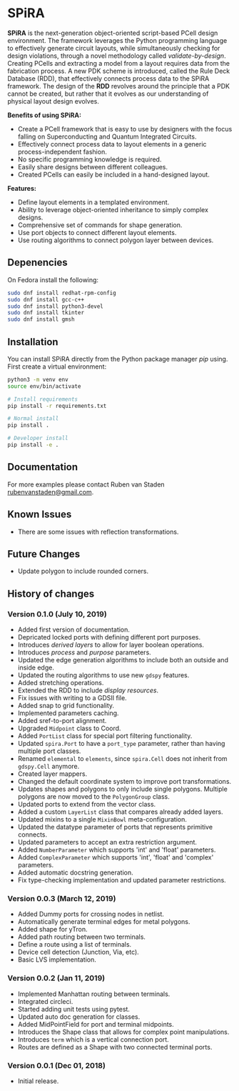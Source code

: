 # SPiRA

**SPiRA** is the next-generation object-oriented script-based PCell design environment.
The framework leverages the Python programming language to effectively generate circuit layouts,
while simultaneously checking for design violations, through a novel methodology called *validate-by-design*. 
Creating PCells and extracting a model from a layout requires data from the fabrication process. 
A new PDK scheme is introduced, called the Rule Deck Database (RDD), that effectively connects
process data to the SPiRA framework. The design of the **RDD** revolves around the principle that
a PDK cannot be created, but rather that it evolves as our understanding of physical layout design evolves.

**Benefits of using SPiRA:**

* Create a PCell framework that is easy to use by designers with the focus falling on Superconducting and Quantum Integrated Circuits.
* Effectively connect process data to layout elements in a generic process-independent fashion.
* No specific programming knowledge is required.
* Easily share designs between different colleagues.
* Created PCells can easily be included in a hand-designed layout.

**Features:**

* Define layout elements in a templated environment.
* Ability to leverage object-oriented inheritance to simply complex designs.
* Comprehensive set of commands for shape generation.
* Use port objects to connect different layout elements.
* Use routing algorithms to connect polygon layer between devices.

## Depenencies

On Fedora install the following:

```bash
sudo dnf install redhat-rpm-config
sudo dnf install gcc-c++
sudo dnf install python3-devel
sudo dnf install tkinter
sudo dnf install gmsh
```

## Installation

You can install SPiRA directly from the Python package manager *pip* using.
First create a virtual environment:

```bash
python3 -m venv env
source env/bin/activate

# Install requirements
pip install -r requirements.txt

# Normal install
pip install .

# Developer install
pip install -e .
```

## Documentation

<!-- The complete framework [documentation](https://spira.readthedocs.io/en/latest/overview.html) explains the basics of the RDD and PCell API. Note that the DRC and LVS modules are still being developed.
Examples of using the PCell implementation is given in [examples](https://github.com/rubenvanstaden/spira/tree/master/demo). -->
For more examples please contact Ruben van Staden <rubenvanstaden@gmail.com>.

## Known Issues
* There are some issues with reflection transformations.

## Future Changes
* Update polygon to include rounded corners.

## History of changes

### Version 0.1.0 (July 10, 2019)
* Added first version of documentation.
* Depricated locked ports with defining different port purposes.
* Introduces *derived layers* to allow for layer boolean operations.
* Introduces *process* and *purpose* parameters.
* Updated the edge generation algorithms to include both an outside and inside edge.
* Updated the routing algorithms to use new ``gdspy`` features.
* Added stretching operations.
* Extended the RDD to include *display resources*.
* Fix issues with writing to a GDSII file.
* Added snap to grid functionality.
* Implemented parameters caching.
* Added sref-to-port alignment.
* Upgraded `Midpoint` class to Coord.
* Added `PortList` class for special port filtering functionality.
* Updated ``spira.Port`` to have a ``port_type`` parameter, rather than having multiple port classes.
* Renamed ``elemental`` to ``elements``, since ``spira.Cell`` does not inherit from ``gdspy.Cell`` anymore.
* Created layer mappers.
* Changed the default coordinate system to improve port transformations.
* Updates shapes and polygons to only include single polygons. Multiple polygons are now moved to the ``PolygonGroup`` class.
* Updated ports to extend from the vector class.
* Added a custom ``LayerList`` class that compares already added layers.
* Updated mixins to a single ``MixinBowl`` meta-configuration.
* Updated the datatype parameter of ports that represents primitive connects.
* Updated parameters to accept an extra restriction argument.
* Added ``NumberParameter`` which supports 'int' and 'float' parameters.
* Added ``ComplexParameter`` which supports 'int', 'float' and 'complex' parameters.
* Added automatic docstring generation.
* Fix type-checking implementation and updated parameter restrictions.

### Version 0.0.3 (March 12, 2019)
* Added Dummy ports for crossing nodes in netlist.
* Automatically generate terminal edges for metal polygons.
* Added shape for yTron.
* Added path routing between two terminals.
* Define a route using a list of terminals.
* Device cell detection (Junction, Via, etc).
* Basic LVS implementation.

### Version 0.0.2 (Jan 11, 2019)
* Implemented Manhattan routing between terminals.
* Integrated circleci.
* Started adding unit tests using pytest.
* Updated auto doc generation for classes.
* Added MidPointField for port and terminal midpoints.
* Introduces the Shape class that allows for complex point manipulations.
* Introduces `term` which is a vertical connection port.
* Routes are defined as a Shape with two connected terminal ports.

### Version 0.0.1 (Dec 01, 2018)
* Initial release.
